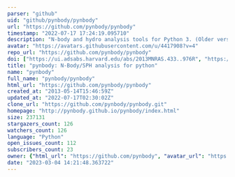 ```yaml
---
parser: "github"
uid: "github/pynbody/pynbody"
url: "https://github.com/pynbody/pynbody"
timestamp: "2022-07-17 17:24:19.095710"
description: "N-body and hydro analysis tools for Python 3. (Older versions support Python 2.)"
avatar: "https://avatars.githubusercontent.com/u/4417908?v=4"
repo_url: "https://github.com/pynbody/pynbody"
doi: ["https://ui.adsabs.harvard.edu/abs/2013MNRAS.433..976R", "https://ui.adsabs.harvard.edu/abs/2013ascl.soft05002P/abstract"]
title: "pynbody: N-Body/SPH analysis for python"
name: "pynbody"
full_name: "pynbody/pynbody"
html_url: "https://github.com/pynbody/pynbody"
created_at: "2013-05-14T15:46:59Z"
updated_at: "2022-07-17T02:30:02Z"
clone_url: "https://github.com/pynbody/pynbody.git"
homepage: "http://pynbody.github.io/pynbody/index.html"
size: 237131
stargazers_count: 126
watchers_count: 126
language: "Python"
open_issues_count: 112
subscribers_count: 23
owner: {"html_url": "https://github.com/pynbody", "avatar_url": "https://avatars.githubusercontent.com/u/4417908?v=4", "login": "pynbody", "type": "Organization"}
date: "2023-03-04 14:21:48.363722"
---
```

